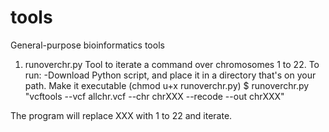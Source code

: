 # tools
General-purpose bioinformatics tools

1. runoverchr.py
Tool to iterate a command over chromosomes 1 to 22.
To run: 
-Download Python script, and place it in a directory that's on your path. Make it executable (chmod u+x runoverchr.py)
$ runoverchr.py "vcftools --vcf allchr.vcf --chr chrXXX --recode --out chrXXX"

The program will replace XXX with 1 to 22 and iterate.
